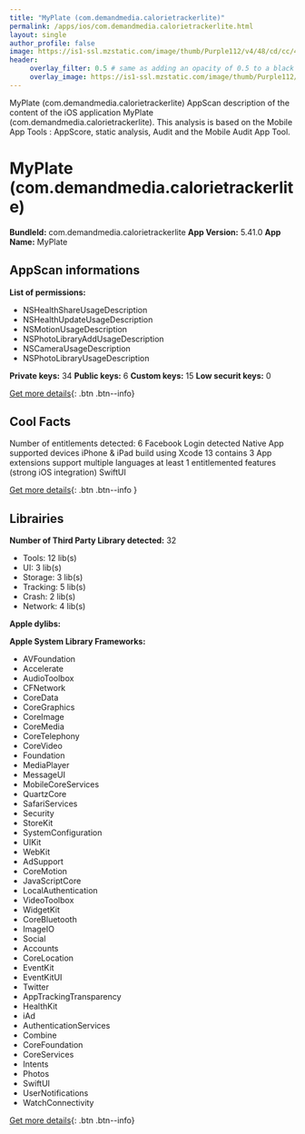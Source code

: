 ```yaml
---
title: "MyPlate (com.demandmedia.calorietrackerlite)"
permalink: /apps/ios/com.demandmedia.calorietrackerlite.html
layout: single
author_profile: false
image: https://is1-ssl.mzstatic.com/image/thumb/Purple112/v4/48/cd/cc/48cdccff-bff4-91ab-890d-5380cff06b0c/AppIcon-Free-0-1x_U007emarketing-0-7-0-sRGB-85-220.jpeg/512x512bb.jpg
header: 
     overlay_filter: 0.5 # same as adding an opacity of 0.5 to a black background
     overlay_image: https://is1-ssl.mzstatic.com/image/thumb/Purple112/v4/48/cd/cc/48cdccff-bff4-91ab-890d-5380cff06b0c/AppIcon-Free-0-1x_U007emarketing-0-7-0-sRGB-85-220.jpeg/512x512bb.jpg
---
```

MyPlate (com.demandmedia.calorietrackerlite) AppScan description of the content of the iOS application MyPlate (com.demandmedia.calorietrackerlite). This analysis is based on the Mobile App Tools : AppScore, static analysis, Audit and the Mobile Audit App Tool.

# MyPlate (com.demandmedia.calorietrackerlite)

**BundleId:** com.demandmedia.calorietrackerlite
**App Version:** 5.41.0
**App Name:** MyPlate


## AppScan informations 

**List of permissions:** 
- NSHealthShareUsageDescription
- NSHealthUpdateUsageDescription
- NSMotionUsageDescription
- NSPhotoLibraryAddUsageDescription
- NSCameraUsageDescription
- NSPhotoLibraryUsageDescription
  
  
**Private keys:** 34
**Public keys:** 6
**Custom keys:** 15
**Low securit keys:** 0
  
[Get more details](/pricing.html){: .btn .btn--info}

## Cool Facts

Number of entitlements detected: 6
Facebook Login detected
Native App
supported devices iPhone & iPad
build using Xcode 13
contains 3 App extensions
support multiple languages
at least 1 entitlemented features (strong iOS integration)
SwiftUI
  
[Get more details](/pricing.html){: .btn .btn--info }

## Librairies 
**Number of Third Party Library detected:** 32
- Tools: 12 lib(s)
- UI: 3 lib(s)
- Storage: 3 lib(s)
- Tracking: 5 lib(s)
- Crash: 2 lib(s)
- Network: 4 lib(s)


**Apple dylibs:**


**Apple System Library Frameworks:**
- AVFoundation
- Accelerate
- AudioToolbox
- CFNetwork
- CoreData
- CoreGraphics
- CoreImage
- CoreMedia
- CoreTelephony
- CoreVideo
- Foundation
- MediaPlayer
- MessageUI
- MobileCoreServices
- QuartzCore
- SafariServices
- Security
- StoreKit
- SystemConfiguration
- UIKit
- WebKit
- AdSupport
- CoreMotion
- JavaScriptCore
- LocalAuthentication
- VideoToolbox
- WidgetKit
- CoreBluetooth
- ImageIO
- Social
- Accounts
- CoreLocation
- EventKit
- EventKitUI
- Twitter
- AppTrackingTransparency
- HealthKit
- iAd
- AuthenticationServices
- Combine
- CoreFoundation
- CoreServices
- Intents
- Photos
- SwiftUI
- UserNotifications
- WatchConnectivity


  
[Get more details](/pricing.html){: .btn .btn--info}

